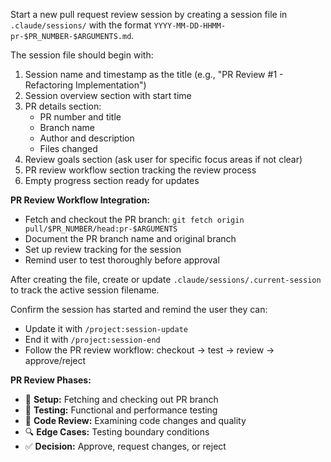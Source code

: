 Start a new pull request review session by creating a session file in `.claude/sessions/` with the format `YYYY-MM-DD-HHMM-pr-$PR_NUMBER-$ARGUMENTS.md`.

The session file should begin with:
1. Session name and timestamp as the title (e.g., "PR Review #1 - Refactoring Implementation")
2. Session overview section with start time
3. PR details section:
   - PR number and title
   - Branch name
   - Author and description
   - Files changed
4. Review goals section (ask user for specific focus areas if not clear)
5. PR review workflow section tracking the review process
6. Empty progress section ready for updates

**PR Review Workflow Integration:**
- Fetch and checkout the PR branch: `git fetch origin pull/$PR_NUMBER/head:pr-$ARGUMENTS`
- Document the PR branch name and original branch
- Set up review tracking for the session
- Remind user to test thoroughly before approval

After creating the file, create or update `.claude/sessions/.current-session` to track the active session filename.

Confirm the session has started and remind the user they can:
- Update it with `/project:session-update`
- End it with `/project:session-end`
- Follow the PR review workflow: checkout → test → review → approve/reject

**PR Review Phases:**
- 🔄 **Setup:** Fetching and checking out PR branch
- 🧪 **Testing:** Functional and performance testing
- 📝 **Code Review:** Examining code changes and quality
- 🔍 **Edge Cases:** Testing boundary conditions
- ✅ **Decision:** Approve, request changes, or reject 